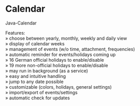 Calendar
========

Java-Calendar

Features:<br>
» choose between yearly, monthly, weekly and daily view<br>
» display of calendar weeks<br>
» management of events (w/o time, attachment, frequencies)<br>
» automatic reminder for events/holidays coming up<br>
» 16 German official holidays to enable/disable<br>
» 19 more non-official holidays to enable/disable<br>
» may run in background (as a service)<br>
» easy and intuitive handling<br>
» jump to any date possible<br>
» customizable (colors, holidays, general settings)<br>
» import/export of events/settings<br>
» automatic check for updates<br>

